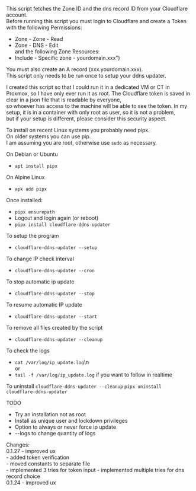 This script fetches the Zone ID and the dns record ID from your Cloudflare account.   \
Before running this script you must login to Cloudflare and create a Token  with the following Permissions:  
- Zone - Zone - Read  
- Zone - DNS - Edit    \
and the following Zone Resources:  
- Include - Specific zone - yourdomain.xxx")  
  
You must also create an A record (xxx.yourdomain.xxx).\
This script only needs to be run once to setup your ddns updater.  
  
I created this script so that I could run it in a dedicated VM or CT in Proxmox,  so I have only ever run it as root.
The Cloudflare token is saved in clear in a json file that is readable by everyone,   
so whoever has access to the machine will be able to see the token.
In my setup, it is in a container with only root as user, so it is not a problem,   
but if your setup is different, please consider this security aspect.  
  
To install on recent Linux systems you probably need pipx.\
On older systems you can use pip.\
I am assuming you are root, otherwise use `sudo` as necessary.  
  
On Debian or Ubuntu  
- `apt install pipx`

On Alpine Linux  
- `apk add pipx`  
  
  
Once installed:  
- `pipx ensurepath`  
- Logout and login again (or reboot)  
- `pipx install cloudflare-ddns-updater`  
  
To setup the program  
- `cloudflare-ddns-updater --setup`  
  
To change IP check interval  
- `cloudflare-ddns-updater --cron`  
  
To stop automatic ip update  
- `cloudflare-ddns-updater --stop`  
  
To resume automatic IP update  
- `cloudflare-ddns-updater --start`  
  
To remove all files created by the script  
- `cloudflare-ddns-updater --cleanup`  
  
To check the logs  
- `cat /var/log/ip_update.log`\n  
or   
- `tail -f /var/log/ip_update.log` if you want to follow in realtime  
  
To uninstall
    `cloudflare-ddns-updater --cleanup`
    `pipx uninstall cloudflare-ddns-updater`  
  

  
  
TODO  
- Try an installation not as root  
- Install as unique user and lockdown privileges  
- Option to always or never force ip update  
- --logs to change quantity of logs  
  
Changes:  
0.1.27 - improved ux \
       - added token verification\
       - moved constants to separate file\
       - implemented 3 tries for token input
       - implemented multiple tries for dns record choice\
0.1.24 - improved ux 